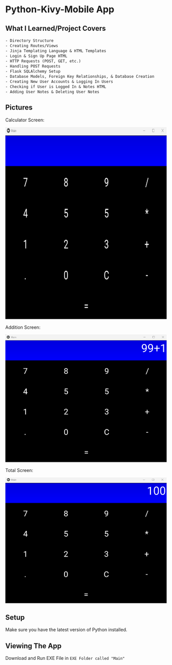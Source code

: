 # Python-Kivy-Mobile App
 



## What I Learned/Project Covers

```
- Directory Structure
- Creating Routes/Views
- Jinja Templating Language & HTML Templates
- Login & Sign Up Page HTML 
- HTTP Requests (POST, GET, etc.)
- Handling POST Requests
- Flask SQLAlchemy Setup
- Database Models, Foreign Key Relationships, & Database Creation
- Creating New User Accounts & Logging In Users 
- Checking if User is Logged In & Notes HTML
- Adding User Notes & Deleting User Notes
```


## Pictures

Calculator Screen:

<img src = "images/home.png" width = 750 height= 600> 

Addition Screen:

<img src = "images/adding1.png"> 

Total Screen:

<img src = "images/total.png"> 


## Setup 

Make sure you have the latest version of Python installed.


## Viewing The App

Download and Run EXE File in `EXE Folder called "Main"`
